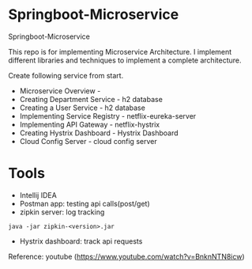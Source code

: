 # Springboot-Microservice
Springboot-Microservice

This repo is for implementing Microservice Architecture.
I implement different libraries and techniques to implement a complete architecture.

Create following service from start.

* Microservice Overview -
* Creating Department Service 	- h2 database
* Creating a User Service 		- h2 database
* Implementing Service Registry - netflix-eureka-server
* Implementing API Gateway 		- netflix-hystrix
* Creating Hystrix Dashboard	- Hystrix Dashboard
* Cloud Config Server 			- cloud config server

# Tools
* Intellij IDEA
* Postman app: testing api calls(post/get)
* zipkin server: log tracking 
```
java -jar zipkin-<version>.jar
```
* Hystrix dashboard: track api requests


Reference: youtube (https://www.youtube.com/watch?v=BnknNTN8icw)

